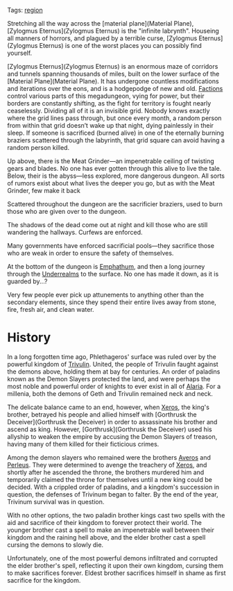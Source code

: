 Tags: [region](Regions)

Stretching all the way across the [material plane](Material Plane), [Zylogmus Eternus](Zylogmus Eternus) is the "infinite labrynth". Houseing all manners of horrors, and plagued by a terrible curse, [Zylogmus Eternus](Zylogmus Eternus) is one of the worst places you can possibly find yourself.

[Zylogmus Eternus](Zylogmus Eternus) is an enormous maze of corridors and tunnels spanning thousands of miles, built on the lower surface of the [Material Plane](Material Plane). It has undergone countless modifications and iterations over the eons, and is a hodgepodge of new and old. [Factions](Factions) control various parts of this megadungeon, vying for power, but their borders are constantly shifting, as the fight for territory is fought nearly ceaselessly. Dividing all of it is an invisible grid. Nobody knows exactly where the grid lines pass through, but once every month, a random person from within that grid doesn’t wake up that night, dying painlessly in their sleep. If someone is sacrificed (burned alive) in one of the eternally burning braziers scattered through the labyrinth, that grid square can avoid having a random person killed. 

Up above, there is the Meat Grinder—an impenetrable ceiling of twisting gears and blades. No one has ever gotten through this alive to live the tale. Below, their is the abyss—less explored, more dangerous dungeon. All sorts of rumors exist about what lives the deeper you go, but as with the Meat Grinder, few make it back

Scattered throughout the dungeon are the sacrificier braziers, used to burn those who are given over to the dungeon.

The shadows of the dead come out at night and kill those who are still wandering the hallways. Curfews are enforced.

Many governments have enforced sacrificial pools—they sacrifice those who are weak in order to ensure the safety of themselves.

At the bottom of the dungeon is [Emphathum](Emphathum), and then a long journey through the [Underrealms](Underrealms) to the surface. No one has made it down, as it is guarded by...?

Very few people ever pick up attunements to anything other than the secondary elements, since they spend their entire lives away from stone, fire, fresh air, and clean water.

# History

In a long forgotten time ago, Phlethageros' surface was ruled over by the powerful kingdom of [Trivulin](Trivulin). United, the people of Trivulin faught against the demons above, holding them at bay for centuries. An order of paladins known as the Demon Slayers protected the land, and were perhaps the most noble and powerful order of knights to ever exist in all of [Alaria](Alaria). For a millenia, both the demons of Geth and Trivulin remained neck and neck. 

The delicate balance came to an end, however, when [Xeros](Xeros), the king's brother, betrayed his people and allied himself with [Gorthrusk the Deceiver](Gorthrusk the Deceiver) in order to assassinate his brother and ascend as king. However, [Gorthrusk](Gorthrusk the Deceiver) used his allyship to weaken the empire by accusing the Demon Slayers of treason, having many of them killed for their ficticious crimes. 

Among the demon slayers who remained were the brothers [Averos](Averos) and [Perleus](Perleus). They were determined to avenge the treachery of [Xeros](Xeros), and shortly after he ascended the throne, the brothers murdered him and temporarily claimed the throne for themselves until a new king could be decided. With a crippled order of paladins, and a kingdom's succession in question, the defenses of Trivinum began to falter. By the end of the year, Trivinum survival was in question. 

With no other options, the two paladin brother kings cast two spells with the aid and sacrifice of their kingdom to forever protect their world. The younger brother cast a spell to make an impenetrable wall between their kingdom and the raining hell above, and the elder brother cast a spell cursing the demons to slowly die. 

Unfortunately, one of the most powerful demons infiltrated and corrupted the elder brother's spell, reflecting it upon their own kingdom, cursing them to make sacrifices forever. Eldest brother sacrifices himself in shame as first sacrifice for the kingdom.
